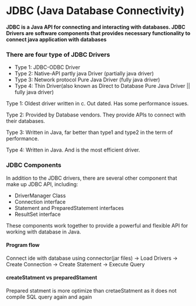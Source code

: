 # JDBC (Java Database Connectivity)

**JDBC is a Java API for connecting and interacting with databases. JDBC Drivers are software components that provides necessary functionality to connect java application with databases**

### There are four type of JDBC Drivers

- Type 1: JDBC-ODBC Driver
- Type 2: Native-API partly java Driver (partially java driver)
- Type 3: Network protocol Pure Java Driver (fully java driver)
- Type 4: Thin Driver(also known as Direct to Database Pure Java Driver || fully java driver)

Type 1: Oldest driver written in c. Out dated. Has some performance issues.

Type 2: Provided by Database vendors. They provide APIs to connect with their databases. 

Type 3: Written in Java, far better than type1 and type2 in the term of performance.
             
Type 4: Written in Java. And is the most efficient driver.

### JDBC Components
In addition to the JDBC drivers, there are several other component that make up JDBC API, including:
 
- DriverManager Class
- Connection interface
- Statement and PreparedStatement interfaces
- ResultSet interface

These components work together to provide a powerful and flexible API for working
with database in Java.

#### Program flow
Connect ide with database using connector(jar files) -> Load Drivers -> Create Connection -> Create Statement -> Execute Query

#### createStatment vs preparedStament
Prepared statment is more optimize than cretaeStatment as it does not compile SQL query again and again
